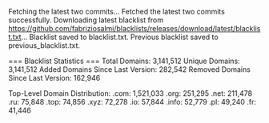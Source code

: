Fetching the latest two commits...
Fetched the latest two commits successfully.
Downloading latest blacklist from https://github.com/fabriziosalmi/blacklists/releases/download/latest/blacklist.txt...
Blacklist saved to blacklist.txt.
Previous blacklist saved to previous_blacklist.txt.

=== Blacklist Statistics ===
Total Domains: 3,141,512
Unique Domains: 3,141,512
Added Domains Since Last Version: 282,542
Removed Domains Since Last Version: 162,946

Top-Level Domain Distribution:
  .com: 1,521,033
  .org: 251,295
  .net: 211,478
  .ru: 75,848
  .top: 74,856
  .xyz: 72,278
  .io: 57,844
  .info: 52,779
  .pl: 49,240
  .fr: 41,446
